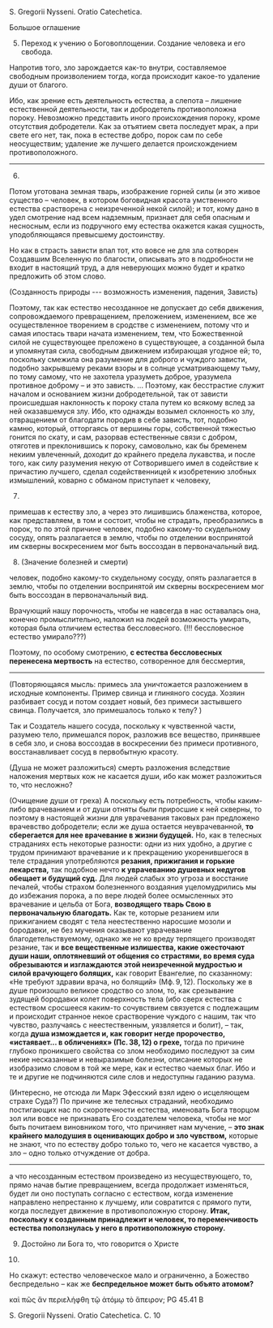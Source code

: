 S. Gregorii Nysseni. Oratio Catechetica. 

Большое оглашение 

5. Переход к учению о Боговоплощении. Создание человека и его свобода.

Напротив того, зло зарождается как-то внутри, составляемое свободным произволением тогда, когда происходит какое-то удаление души от благого.

Ибо, как зрение есть деятельность естества, а слепота – лишение естественной деятельности, так и добродетель противоположна пороку. Невозможно представить иного происхождения пороку, кроме отсутствия добродетели. Как за отъятием света последует мрак, а при свете его нет, так, пока в естестве добро, порок сам по себе неосуществим; удаление же лучшего делается происхождением противоположного.

---
6. 

Потом уготована земная тварь, изображение горней силы (и это живое существо – человек, в котором боговидная красота умственного естества срастворена с неизреченной некой силой); и тот, кому дано в удел смотрение над всем надземным, признает для себя опасным и несносным, если из подручного ему естества окажется какая сущность, уподобляющаяся превысшему достоинству.

Но как в страсть зависти впал тот, кто вовсе не для зла сотворен Создавшим Вселенную по благости, описывать это в подробности не входит в настоящий труд, а для неверующих можно будет и кратко предложить об этом слово.

(Созданность природы --- возможность изменения, падения, Зависть)

Поэтому, так как естество несозданное не допускает до себя движения, сопровождаемого превращением, преложением, изменением, все же осуществленное творением в сродстве с изменением, потому что и самая ипостась твари начата изменением, тем, что Божественной силой не существующее преложено в существующее, а созданной была и упомянутая сила, свободным движением избирающая угодное ей; то, поскольку смежила она разумение для доброго и чуждого зависти, подобно закрывшему реками взоры и в солнце усматривающему тьму, по тому самому, что не захотела уразуметь доброе, уразумела противное доброму – и это зависть.
...
Поэтому, как бесстрастие служит началом и основанием жизни добродетельной, так от зависти происшедшая наклонность к пороку стала путем ко всякому вслед за ней оказавшемуся злу. Ибо, кто однажды возымел склонность ко злу, отвращением от благодати породив в себе зависть, тот, подобно камню, который, отторгаясь от вершины горы, собственной тяжестью гонится по скату, и сам, разорвав естественные связи с добром, отяготев и преклонившись к пороку, самовольно, как бы бременем некиим увлеченный, доходит до крайнего предела лукавства, и после того, как силу разумения некую от Сотворившего имел в содействие к причастию лучшего, сделал содейственницей к изобретению злобных измышлений, коварно с обманом приступает к человеку,


7.

примешав к естеству зло, а через это лишившись блаженства, которое, как представляем, в том и состоит, чтобы не страдать, преобразились в порок, то по этой причине человек, подобно какому-то скудельному сосуду, опять разлагается в землю, чтобы по отделении воспринятой им скверны воскресением мог быть воссоздан в первоначальный вид. 

8. (Значение болезней и смерти)

человек, подобно какому-то скудельному сосуду, опять разлагается в землю, чтобы по отделении воспринятой им скверны воскресением мог быть воссоздан в первоначальный вид.

Врачующий нашу порочность, чтобы не навсегда в нас оставалась она, конечно промыслительно, наложил на людей возможность умирать, которая была отличием естества бессловесного. (!!! бессловесное естество умирало???)

Поэтому, по особому смотрению, **с естества бессловесных перенесена мертвость** на естество, сотворенное для бессмертия, 

---
(Повторяющаяся мысль: примесь зла уничтожается разложением в исходные компоненты. Пример свинца и глиняного сосуда. Хозяин разбивает сосуд и потом создает новый, без примеси застывшего свинца. Получается, зло примешалось только к телу? )

Так и Создатель нашего сосуда, поскольку к чувственной части, разумею тело, примешался порок, разложив все вещество, принявшее в себя зло, и снова воссоздав в воскресении без примеси противного, восстанавливает сосуд в первобытную красоту.

(Душа не  может разложиться)
смерть разложения вследствие наложения мертвых кож не касается души, ибо как может разложиться то, что несложно?

(Очищение души от греха)
А поскольку есть потребность, чтобы каким-либо врачеванием и от души отняты были приросшие к ней скверны, то поэтому в настоящей жизни для уврачевания таковых ран предложено врачевство добродетели; если же душа остается неуврачеванной, **то сберегается для нее врачевание в жизни будущей.** 
Но, как в телесных страданиях есть некоторые разности: одни из них удобно, а другие с трудом принимают врачевание и к прекращению укоренившегося в теле страдания употребляются **резания, прижигания и горькие лекарства,** так подобное нечто **к уврачеванию душевных недугов обещает и будущий суд.** Для людей слабых это угроза и восстание печалей, чтобы страхом болезненного воздаяния уцеломудрились мы до избежания порока, а по вере людей более осмысленных это врачевание и цельба от Бога, **возводящего тварь Свою в первоначальную благодать.** Как те, которые резанием или прижиганием сводят с тела неестественно наросшие мозоли и бородавки, не без мучения оказывают уврачевание благодетельствуемому, однако же не ко вреду терпящего производят резание, так и **все вещественные излишества, какие ожесточают души наши, оплотяневший от общения со страстями, во время суда обрезываются и изглаждаются этой неизреченной мудростью и силой врачующего болящих,** как говорит Евангелие, по сказанному: «Не требуют здравии врача, но болящий» (Мф. 9, 12). 
Поскольку же в душе произошло великое сродство со злом, то, как срезывание зудящей бородавки колет поверхность тела (ибо сверх естества с естеством сросшееся каким-то сочувствием связуется с подлежащим и происходит странное некое срастворение чуждого с нашим, так что чувство, разлучаясь с неестественным, уязвляется и болит), – так, когда **душа измождается и, как говорит негде пророчество, «истаявает... в обличениях» (Пс. 38, 12) о грехе,** тогда по причине глубоко проникшего свойства со злом необходимо последуют за сим некие несказанные и невыразимые болезни, описание которых не изобразимо словом в той же мере, как и естество чаемых благ. Ибо и те и другие не подчиняются силе слов и недоступны гаданию разума.

(Интересно, не отсюда ли Марк Эфесский взял идею о исцеляющем страхе Суда?)
По причине же телесных страданий, необходимо постигающих нас по скоротечности естества, именовать Бога творцом зол или вовсе не признавать Его создателем человека, чтобы не мог быть почитаем виновником того, что причиняет нам мучение, – **это знак крайнего малодушия в оценивающих добро и зло чувством,** которые не знают, что по естеству добро только то, чего не касается чувство, а зло – одно только отчуждение от добра.

---
 а что несозданным естеством произведено из несуществующего, то, прямо начав бытие превращением, всегда продолжает изменяться, будет ли оно поступать согласно с естеством, когда изменение направлено непрестанно к лучшему, или совратится с прямого пути, когда последует движение в противоположную сторону. **Итак, поскольку к созданным принадлежит и человек, то переменчивость естества поползнулась у него в противоположную сторону.**
 
9. Достойно ли Бога то, что говорится о Христе

10. 
Но скажут: естество человеческое мало и ограниченно, а Божество беспредельно – как же **беспредельное может быть объято атомом?** 

καὶ πῶς ἄν περιελήφθη τῷ ἀτόμῳ τὸ ἄπειρον; PG 45.41 B

S. Gregorii Nysseni. Oratio Catechetica. C. 10

